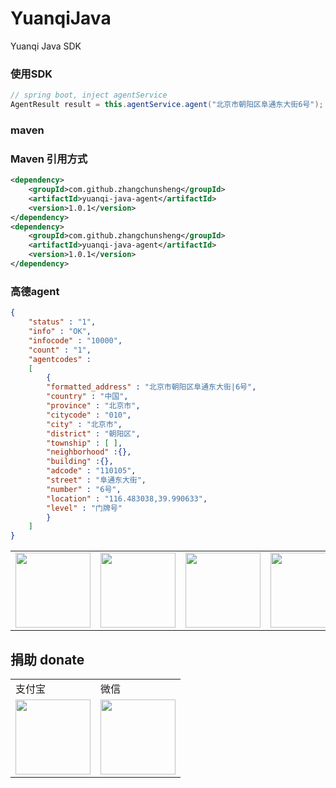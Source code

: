 # YuanqiJava
Yuanqi Java SDK

### 使用SDK
```java
// spring boot, inject agentService
AgentResult result = this.agentService.agent("北京市朝阳区阜通东大街6号");
```

### maven
### Maven 引用方式
```xml
<dependency>
    <groupId>com.github.zhangchunsheng</groupId>
    <artifactId>yuanqi-java-agent</artifactId>
    <version>1.0.1</version>
</dependency>
<dependency>
    <groupId>com.github.zhangchunsheng</groupId>
    <artifactId>yuanqi-java-agent</artifactId>
    <version>1.0.1</version>
</dependency>
```

### 高德agent
```json
{
    "status" : "1",
    "info" : "OK",
    "infocode" : "10000",
    "count" : "1",
    "agentcodes" :
    [
        {
        "formatted_address" : "北京市朝阳区阜通东大街|6号",
        "country" : "中国",
        "province" : "北京市",
        "citycode" : "010",
        "city" : "北京市",
        "district" : "朝阳区",
        "township" : [ ],
        "neighborhood" :{},
        "building" :{},
        "adcode" : "110105",
        "street" : "阜通东大街",
        "number" : "6号",
        "location" : "116.483038,39.990633",
        "level" : "门牌号"
        }
    ]
}
```

<table border="0">
	<tbody>
		<tr>
			<td align="center" valign="middle">
				<a href="https://url.cn/5jVTRwI" target="_blank">
					<!--<img height="120" src="https://wx4.sinaimg.cn/mw690/46b94231ly1ge0pvo2necj209l05kq3c.jpg">-->
					<img height="120" src="https://ride-group.gitee.io/yuanqijava/images/tencent.jpeg">
				</a>
			</td>
			<td align="right" valign="middle">
				<!--<img height="120" src="https://wx2.sinaimg.cn/mw690/46b94231ly1ge0po9ko70j20fk0fkjsc.jpg">-->
				<img height="120" src="https://ride-group.gitee.io/yuanqijava/images/fenxiang.jpeg">
			</td>
			<td align="center" valign="middle">
				<a href="https://www.vultr.com/?ref=8546025-6G" target="_blank">
					<!--<img height="120" src="https://wx3.sinaimg.cn/mw1024/46b94231ly1ge0p76k64bj206o06owev.jpg">-->
					<img height="120" src="https://ride-group.gitee.io/yuanqijava/images/vultr.jpeg">
				</a>
			</td>
			<td align="center" valign="middle">
				<a href="https://www.aliyun.com/minisite/goods?userCode=tewwu0c8" target="_blank">
					<!--<img height="120" src="https://img.alicdn.com/tfs/TB1Gc3zmAL0gK0jSZFxXXXWHVXa-259-194.jpg">-->
					<img height="120" src="https://ride-group.gitee.io/yuanqijava/images/aliyun.jpeg">
				</a>
			</td>
		</tr>
	</tbody>
</table>

## 捐助 donate

<table border="0">
	<tbody>
	    <tr>
	        <td>支付宝</td>
	        <td>微信</td>
	    </tr>
		<tr>
			<td align="left" valign="middle">
                <!--<img height="120" src="https://wx4.sinaimg.cn/mw690/46b94231ly1ge0okee0fej20ec0e6gp3.jpg">-->
                <img height="120" src="https://ride-group.gitee.io/yuanqijava/images/alipay.jpeg">
			</td>
			<td align="center" valign="middle">
				<!--<img height="120" src="https://wx4.sinaimg.cn/mw690/46b94231ly1ge0okecldyj20e80e8n0c.jpg">-->
				<img height="120" src="https://ride-group.gitee.io/yuanqijava/images/wechat.jpeg">
			</td>
		</tr>
	</tbody>
</table>